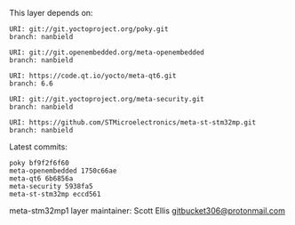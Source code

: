 This layer depends on:

    URI: git://git.yoctoproject.org/poky.git
    branch: nanbield

    URI: git://git.openembedded.org/meta-openembedded
    branch: nanbield

    URI: https://code.qt.io/yocto/meta-qt6.git
    branch: 6.6

    URI: git://git.yoctoproject.org/meta-security.git
    branch: nanbield

    URI: https://github.com/STMicroelectronics/meta-st-stm32mp.git
    branch: nanbield

Latest commits:

    poky bf9f2f6f60
    meta-openembedded 1750c66ae
    meta-qt6 6b6856a
    meta-security 5938fa5
    meta-st-stm32mp eccd561

meta-stm32mp1 layer maintainer: Scott Ellis <gitbucket306@protonmail.com>
